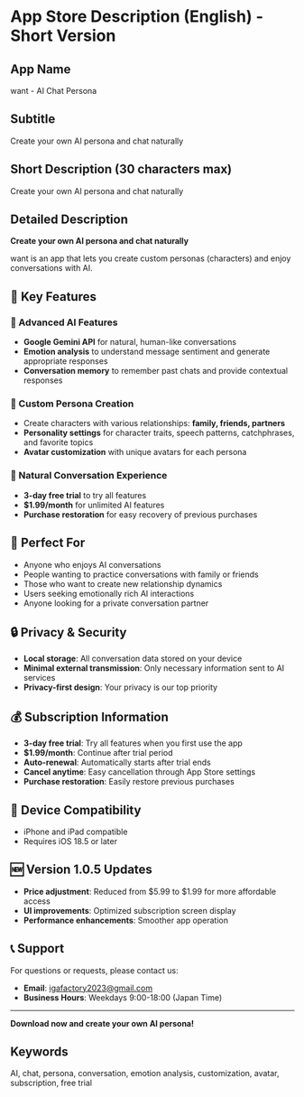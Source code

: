 # App Store Description (English) - Short Version

## App Name
want - AI Chat Persona

## Subtitle
Create your own AI persona and chat naturally

## Short Description (30 characters max)
Create your own AI persona and chat naturally

## Detailed Description

**Create your own AI persona and chat naturally**

want is an app that lets you create custom personas (characters) and enjoy conversations with AI.

## 🌟 Key Features

### 🤖 Advanced AI Features
- **Google Gemini API** for natural, human-like conversations
- **Emotion analysis** to understand message sentiment and generate appropriate responses
- **Conversation memory** to remember past chats and provide contextual responses

### 👤 Custom Persona Creation
- Create characters with various relationships: **family, friends, partners**
- **Personality settings** for character traits, speech patterns, catchphrases, and favorite topics
- **Avatar customization** with unique avatars for each persona

### 💬 Natural Conversation Experience
- **3-day free trial** to try all features
- **$1.99/month** for unlimited AI features
- **Purchase restoration** for easy recovery of previous purchases

## 🎯 Perfect For

- Anyone who enjoys AI conversations
- People wanting to practice conversations with family or friends
- Those who want to create new relationship dynamics
- Users seeking emotionally rich AI interactions
- Anyone looking for a private conversation partner

## 🔒 Privacy & Security

- **Local storage**: All conversation data stored on your device
- **Minimal external transmission**: Only necessary information sent to AI services
- **Privacy-first design**: Your privacy is our top priority

## 💰 Subscription Information

- **3-day free trial**: Try all features when you first use the app
- **$1.99/month**: Continue after trial period
- **Auto-renewal**: Automatically starts after trial ends
- **Cancel anytime**: Easy cancellation through App Store settings
- **Purchase restoration**: Easily restore previous purchases

## 📱 Device Compatibility

- iPhone and iPad compatible
- Requires iOS 18.5 or later

## 🆕 Version 1.0.5 Updates

- **Price adjustment**: Reduced from $5.99 to $1.99 for more affordable access
- **UI improvements**: Optimized subscription screen display
- **Performance enhancements**: Smoother app operation

## 📞 Support

For questions or requests, please contact us:

- **Email**: igafactory2023@gmail.com
- **Business Hours**: Weekdays 9:00-18:00 (Japan Time)

---

**Download now and create your own AI persona!**

## Keywords
AI, chat, persona, conversation, emotion analysis, customization, avatar, subscription, free trial
